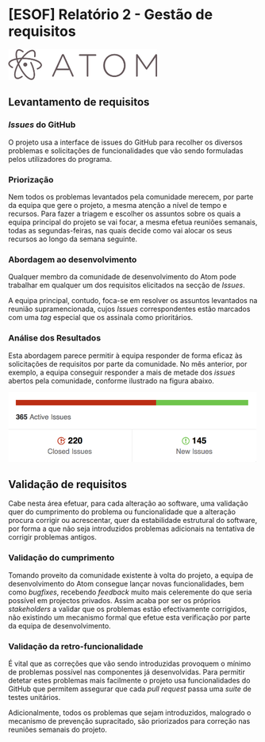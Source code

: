 # [ESOF] Relatório 2 - Gestão de requisitos

<img src="Resources/logo.png" width="300px" alt="Atom"/>

## Levantamento de requisitos
### *Issues* do GitHub
O projeto usa a interface de issues do GitHub para recolher os diversos problemas e solicitações de funcionalidades que vão sendo formuladas pelos utilizadores do programa.

### Priorização
Nem todos os problemas levantados pela comunidade merecem, por parte da equipa que gere o projeto, a mesma atenção a nível de tempo e recursos. Para fazer a triagem e escolher os assuntos sobre os quais a equipa principal do projeto se vai focar, a mesma efetua reuniões semanais, todas as segundas-feiras, nas quais decide como vai alocar os seus recursos ao longo da semana seguinte.

### Abordagem ao desenvolvimento
Qualquer membro da comunidade de desenvolvimento do Atom pode trabalhar em qualquer um dos requisitos elicitados na secção de *Issues*.

A equipa principal, contudo, foca-se em resolver os assuntos levantados na reunião supramencionada, cujos *Issues* correspondentes estão marcados com uma *tag* especial que os assinala como prioritários.

### Análise dos Resultados
Esta abordagem parece permitir à equipa responder de forma eficaz às solicitações de requisitos por parte da comunidade. No mês anterior, por exemplo, a equipa conseguir responder a mais de metade dos *issues* abertos pela comunidade, conforme ilustrado na figura abaixo.

<img src="Resources/issues.png" width="500px" alt="Atom"/>

## Validação de requisitos
Cabe nesta área efetuar, para cada alteração ao software, uma validação quer do cumprimento do problema ou funcionalidade que a alteração procura corrigir ou acrescentar, 
quer da estabilidade estrutural do software, por forma a que não seja introduzidos problemas adicionais na tentativa de corrigir problemas antigos.

### Validação do cumprimento

Tomando proveito da comunidade existente à volta do projeto, a equipa de desenvolvimento do Atom consegue
lançar novas funcionalidades, bem como *bugfixes*, recebendo *feedback* muito mais celeremente do que seria possível em projectos 
privados. Assim acaba por ser os próprios *stakeholders* a validar que os problemas estão efectivamente corrigidos, não existindo um mecanismo formal
que efetue esta verificação por parte da equipa de desenvolvimento.

### Validação da retro-funcionalidade

É vital que as correções que vão sendo introduzidas provoquem o mínimo de problemas
 possível nas componentes já desenvolvidas. Para permitir detetar estes problemas mais
facilmente o projeto usa funcionalidades do GitHub que permitem assegurar que cada *pull
request* passa uma *suite* de testes unitários. 

Adicionalmente, todos os problemas que sejam introduzidos, malogrado o mecanismo de prevenção supracitado,
 são priorizados para correção nas reuniões semanais do projeto.
